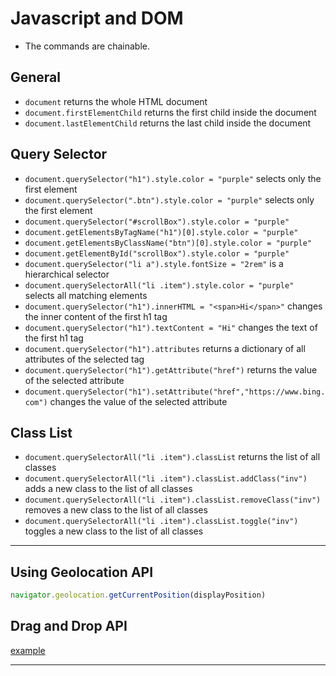 # Javascript and DOM

- The commands are chainable.

## General
- `document` returns the whole HTML document
- `document.firstElementChild` returns the first child inside the document
- `document.lastElementChild` returns the last child inside the document

## Query Selector
- `document.querySelector("h1").style.color = "purple"` selects only the first element
- `document.querySelector(".btn").style.color = "purple"` selects only the first element
- `document.querySelector("#scrollBox").style.color = "purple"`
- `document.getElementsByTagName("h1")[0].style.color = "purple"`
- `document.getElementsByClassName("btn")[0].style.color = "purple"`
- `document.getElementById("scrollBox").style.color = "purple"`
- `document.querySelector("li a").style.fontSize = "2rem"` is a hierarchical selector
- `document.querySelectorAll("li .item").style.color = "purple"` selects all matching elements
- `document.querySelector("h1").innerHTML = "<span>Hi</span>"` changes the inner content of the first h1 tag
- `document.querySelector("h1").textContent = "Hi"` changes the text of the first h1 tag
- `document.querySelector("h1").attributes` returns a dictionary of all attributes of the selected tag
- `document.querySelector("h1").getAttribute("href")` returns the value of the selected attribute
- `document.querySelector("h1").setAttribute("href","https://www.bing.com")` changes the value of the selected attribute

## Class List
- `document.querySelectorAll("li .item").classList` returns the list of all classes
- `document.querySelectorAll("li .item").classList.addClass("inv")` adds a new class to the list of all classes
- `document.querySelectorAll("li .item").classList.removeClass("inv")` removes a new class to the list of all classes
- `document.querySelectorAll("li .item").classList.toggle("inv")` toggles a new class to the list of all classes

---
## Using Geolocation API
```javascript
navigator.geolocation.getCurrentPosition(displayPosition)
```

## Drag and Drop API
[example](https://cf-courses-data.s3.us.cloud-object-storage.appdomain.cloud/IBMDeveloperSkillsNetwork-CD0101EN-SkillsNetwork/labs/demos/drag-and-drop-demo.html)

---

